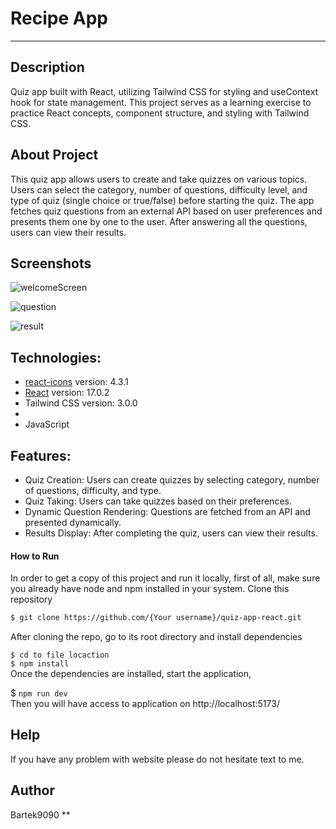 # Recipe App

-------------------------
## Description
Quiz app built with React, utilizing Tailwind CSS for styling and useContext hook for state management. This project serves as a learning exercise to practice React concepts, component structure, and styling with Tailwind CSS.



## About Project 
This quiz app allows users to create and take quizzes on various topics. Users can select the category, number of questions, difficulty level, and type of quiz (single choice or true/false) before starting the quiz. The app fetches quiz questions from an external API based on user preferences and presents them one by one to the user. After answering all the questions, users can view their results.

## Screenshots

![welcomeScreen](https://github.com/Bartek9090/quiz-react/assets/80546803/236fb204-80ce-4c90-9559-c0306372483f)

![question](https://github.com/Bartek9090/quiz-react/assets/80546803/0c076730-dc0f-4d4e-99ad-855f1c068101)

![result](https://github.com/Bartek9090/quiz-react/assets/80546803/57a29190-514a-409d-8455-93b63adba153)




## Technologies:
* [react-icons](https://react-icons.github.io/react-icons/) version: 4.3.1
* [React](https://reactjs.org/) version: 17.0.2
* Tailwind CSS version: 3.0.0
* 
* JavaScript


## Features:
* Quiz Creation: Users can create quizzes by selecting category, number of questions, difficulty, and type.
* Quiz Taking: Users can take quizzes based on their preferences.
* Dynamic Question Rendering: Questions are fetched from an API and presented dynamically.
* Results Display: After completing the quiz, users can view their results.



#### How to Run
In order to get a copy of this project and run it locally, first of all, make sure you already have node and npm installed in your system.
Clone this repository

```bash
$ git clone https://github.com/{Your username}/quiz-app-react.git
```
After cloning the repo, go to its root directory and install dependencies

`$ cd to file locaction` </br>
`$ npm install` </br>
Once the dependencies are installed, start the application,

$ `npm run dev`</br>
Then you will have access to application on  http://localhost:5173/



## Help
If you have any problem with website please do not hesitate text to me.

## Author
Bartek9090 
**

